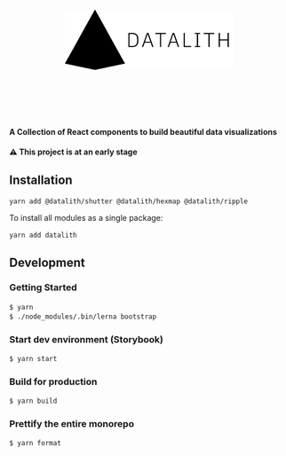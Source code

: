 <p align="center" style="margin: 100px;">
  <img src="./assets/logo.svg" width="500px"/>
</p>

#### A Collection of React components to build beautiful data visualizations

#### ⚠️ This project is at an early stage

## Installation

```
yarn add @datalith/shutter @datalith/hexmap @datalith/ripple
```

To install all modules as a single package:

```
yarn add datalith
```

## Development

### Getting Started

```bash
$ yarn
$ ./node_modules/.bin/lerna bootstrap
```

### Start dev environment (Storybook)

```bash
$ yarn start
```

### Build for production

```bash
$ yarn build
```

### Prettify the entire monorepo

```bash
$ yarn format
```
